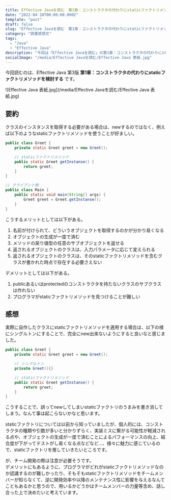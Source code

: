 ```yaml
---
title: Effective Javaを読む　第1章：コンストラクタの代わりにstaticファクトリメソッドを検討する
date: "2022-04-18T00:00:00.000Z"
template: "post"
draft: false
slug: "Effective Javaを読む　第1章：コンストラクタの代わりにstaticファクトリメソッドを検討する"
category: "読書感想文"
tags:
  - "Java"
  - "Effective Java"
description: "今回は「Effective Javaを読む」の第1章：コンストラクタの代わりにstaticファクトリメソッドを検討するを読みたいと思います。"
socialImage: "/media/Effective Javaを読む/Effective Java 表紙.jpg"
---
```

今回読むのは、Effective Java 第3版 **第1章：コンストラクタの代わりにstaticファクトリメソッドを検討する** です。

![Effective Java 表紙.jpg](/media/Effective Javaを読む/Effective Java 表紙.jpg)
## 要約
クラスのインスタンスを取得する必要がある場合は、newするのではなく、例えば以下のようなstaticファクトリメソッドを使うことが好ましい。<br>
```Java
public class Greet {
	private static Greet greet = new Greet();

	// staticファクトリメソッド
	public static Greet getInstanse() {
		return greet;
	}
}
```
```Java
// クライアント側
public class Main {
	public static void main(String[] args) {
		Greet greet = Greet.getInstanse();
	}
}
```

こうするメリットとしては以下がある。
1. 名前が付けられて、どういうオブジェクトを取得するのかが分かり易くなる
1. オブジェクトの生成が一度で済む
1. メソッドの戻り値型の任意のサブオブジェクトを返せる
1. 返されるオブジェクトのクラスは、入力パラメータに応じて変えられる
1. 返されるオブジェクトのクラスは、そのstaticファクトリメソッドを含むクラスが書かれた時点で存在する必要さえない

デメリットとしては以下がある。
1. publicあるいはprotectedのコンストラクタを持たないクラスのサブクラスは作れない
1. プログラマがstaticファクトリメソッドを見つけることが難しい

## 感想
実際に自作したクラスにstaticファクトリメソッドを適用する場合は、以下の様にシングルトンにすることで、完全にnew出来ないようにすると良いなと感じました。
```Java
public class Greet {
	private static Greet greet = new Greet();

	// シングルトン
	private Greet(){}

	// staticファクトリメソッド
	public static Greet getInstanse() {
		return greet;
	}
}
```
こうすることで、誤ってnewしてしまいstaticファクトリのうまみを書き消してしまう。なんて事は起こらないかなと思います。<br>

staticファクトリについては以前から知っていましたが、個人的には、コンストラクタの種類や引数が多いと分かりずらく、実装ミスに繋がる可能性が軽減される点や、オブジェクトの生成が一度で済むことによるパフォーマンスの向上、結合度が下がってテストがし易くなる点などなど…、様々に魅力に感じているので、staticファクトリを推していきたいところです。

が、チーム開発の際は注意が必要そうです。<br>
デメリットにもあるように、プログラマがどれがstaticファクトリメソッドなのか認識するのが難しかったり、そもそもstaticファクトリメソッドをチームメンバーが知らなくて、逆に開発効率や以降のメンテナンス性に影響を与えるなんてこともあるかと思うので、用いるかどうかはチームメンバーの力量等含め、話し合った上で決めたいと考えています。